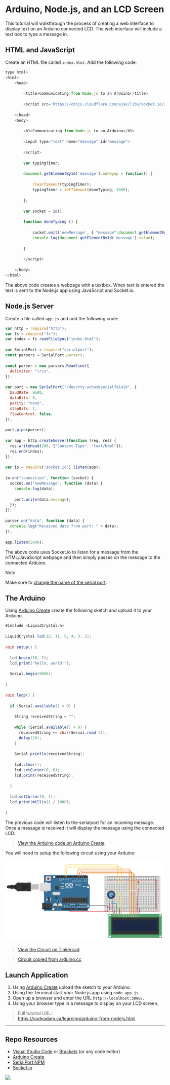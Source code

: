 # Arduino, Node.js, and an LCD Screen

This tutorial will walkthrough the process of creating a web interface to display text on an Arduino connected LCD. The web interface will include a text box to type a message in.

## HTML and JavaScript

Create an HTML file called `index.html`. Add the following code:

```javascript
type html>
<html>
    <head>

        <title>Communicating from Node.js to an Arduino</title>

        <script src='https://cdnjs.cloudflare.com/ajax/libs/socket.io/2.0.4/socket.io.js'></script>

    </head>
    <body>

        <h1>Communicating from Node.js to an Arduino</h1>

        <input type="text" name="message" id="message">

        <script>

        var typingTimer;

        document.getElementById('message').onkeyup = function() {

            clearTimeout(typingTimer);
            typingTimer = setTimeout(doneTyping, 1000);

        };

        var socket = io();

        function doneTyping () {

            socket.emit('newMessage', { "message":document.getElementById('message').value });
            console.log(document.getElementById('message').value);

        }

        </script>

    </body>
</html>
```

The above code creates a webpage with a textbox. When text is entered the text is sent to the Node.js app using JavaScript and Socket.io.

## Node.js Server

Create a file called `app.js` and add the following code:

```javascript
var http = require("http");
var fs = require("fs");
var index = fs.readFileSync("index.html");

var SerialPort = require("serialport");
const parsers = SerialPort.parsers;

const parser = new parsers.Readline({
  delimiter: "\r\n",
});

var port = new SerialPort("/dev/tty.wchusbserialfa1410", {
  baudRate: 9600,
  dataBits: 8,
  parity: "none",
  stopBits: 1,
  flowControl: false,
});

port.pipe(parser);

var app = http.createServer(function (req, res) {
  res.writeHead(200, {"Content-Type": "text/html"});
  res.end(index);
});

var io = require("socket.io").listen(app);

io.on("connection", function (socket) {
  socket.on("newMessage", function (data) {
    console.log(data);

    port.write(data.message);
  });
});

parser.on("data", function (data) {
  console.log("Received data from port: " + data);
});

app.listen(3000);
```

The above code uses Socket.io to listen for a message from the HTML/JavaScript webpage and then simply passes on the message to the connected Arduino.

> [!Note]  
> Make sure to [change the name of the serial port](https://github.com/codeadamca/arduino-from-nodejs).

## The Arduino

Using [Arduino Create](https://create.arduino.cc/editor) create the following sketch and upload it to your Arduino.

```csharp
#include <LiquidCrystal.h>

LiquidCrystal lcd(12, 11, 5, 4, 3, 2);

void setup() {

  lcd.begin(16, 2);
  lcd.print("hello, world!");

  Serial.begin(9600);

}

void loop() {

  if (Serial.available() > 0) {

    String receivedString = "";

    while (Serial.available() > 0) {
      receivedString += char(Serial.read ());
      delay(20);
    }

    Serial.println(receivedString);

    lcd.clear();
    lcd.setCursor(0, 0);
    lcd.print(receivedString);

  }

  lcd.setCursor(0, 1);
  lcd.print(millis() / 1000);

}
```

The previous code will listen to the serialport for an incoming message. Once a message is received it will display the message using the connected LCD.

> [View the Arduino code on Arduino Create](https://create.arduino.cc/editor/professoradam/cda3647d-a522-4b61-a6a7-e966f0492e94/preview)

You will need to setup the following circuit using your Arduino:

![Tinkercad Circuit](_readme/tinkercad-nodejs-lcd.png)

> [View the Circuit on Tinkercad](https://www.tinkercad.com/things/9f5oKIl94XS)

> [Circuit copied from arduino.cc](https://create.arduino.cc/projecthub/zurrealStudios/lcd-backlight-and-contrast-control-6d3452)

## Launch Application

1. Using [Arduino Create](https://create.arduino.cc/editor) upload the sketch to your Arduino.
2. Using the Terminal start your Node.js app using `node app.js`.
3. Open up a browser and enter the URL `http://localhost:3000/`.
4. Using your browser type in a message to display on your LCD screen.

> Full tutorial URL:  
> https://codeadam.ca/learning/arduino-from-nodejs.html

---

## Repo Resources

- [Visual Studio Code](https://code.visualstudio.com/) or [Brackets](http://brackets.io/) (or any code editor)
- [Arduino Create](https://create.arduino.cc/editor)
- [SerialPort NPM](https://www.npmjs.com/package/serialport)
- [Socket.io](https://socket.io/)

<a href="https://codeadam.ca">
<img src="https://codeadam.ca/images/code-block.png" width="100">
</a>
